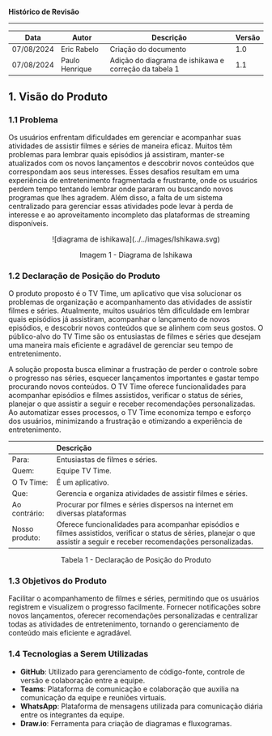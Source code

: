 ﻿**Histórico de Revisão**

---
| Data       | Autor         | Descrição                         | Versão  |
|------------|---------------|-----------------------------------|---------|
| 07/08/2024 | Eric Rabelo | Criação do documento | 1.0 |
| 07/08/2024 | Paulo Henrique | Adição do diagrama de ishikawa e correção da tabela 1 | 1.1 |

## 1. **Visão do Produto**

### 1.1 **Problema**

Os usuários enfrentam dificuldades em gerenciar e acompanhar suas atividades de assistir filmes e séries de maneira eficaz. Muitos têm problemas para lembrar quais episódios já assistiram, manter-se atualizados com os novos lançamentos e descobrir novos conteúdos que correspondam aos seus interesses. Esses desafios resultam em uma experiência de entretenimento fragmentada e frustrante, onde os usuários perdem tempo tentando lembrar onde pararam ou buscando novos programas que lhes agradem. Além disso, a falta de um sistema centralizado para gerenciar essas atividades pode levar à perda de interesse e ao aproveitamento incompleto das plataformas de streaming disponíveis.

<center>
![diagrama de ishikawa](../../images/Ishikawa.svg)
</center>
<p align="center"> Imagem 1 - Diagrama de Ishikawa </p>


### 1.2 **Declaração de Posição do Produto**

O produto proposto é o TV Time, um aplicativo que visa solucionar os problemas de organização e acompanhamento das atividades de assistir filmes e séries. Atualmente, muitos usuários têm dificuldade em lembrar quais episódios já assistiram, acompanhar o lançamento de novos episódios, e descobrir novos conteúdos que se alinhem com seus gostos. O público-alvo do TV Time são os entusiastas de filmes e séries que desejam uma maneira mais eficiente e agradável de gerenciar seu tempo de entretenimento.

A solução proposta busca eliminar a frustração de perder o controle sobre o progresso nas séries, esquecer lançamentos importantes e gastar tempo procurando novos conteúdos. O TV Time oferece funcionalidades para acompanhar episódios e filmes assistidos, verificar o status de séries, planejar o que assistir a seguir e receber recomendações personalizadas. Ao automatizar esses processos, o TV Time economiza tempo e esforço dos usuários, minimizando a frustração e otimizando a experiência de entretenimento.

| |Descrição                                                                                                                                                                    |
| -------------- | :-------------------------------------------------------------------------------------------------------------------------------------------------------------------------------- |
| Para:    | Entusiastas de filmes e séries.                                                                                                                                                      |
| Quem:          | Equipe TV Time.                                                                                                                                                               |
| O Tv Time:    | É um aplicativo.                                                                                                                                           |
| Que:           | Gerencia e organiza atividades de assistir filmes e séries.                                                                                                                              |
| Ao contrário:  | Procurar por filmes e séries dispersos na internet em diversas plataformas                                                                                                           |
| Nosso produto: |  Oferece funcionalidades para acompanhar episódios e filmes assistidos, verificar o status de séries, planejar o que assistir a seguir e receber recomendações personalizadas. |

<p align="center">Tabela 1 - Declaração de Posição do Produto</p>

### 1.3 **Objetivos do Produto**

Facilitar o acompanhamento de filmes e séries, permitindo que os usuários registrem e visualizem o progresso facilmente. Fornecer notificações sobre novos lançamentos, oferecer recomendações personalizadas e centralizar todas as atividades de entretenimento, tornando o gerenciamento de conteúdo mais eficiente e agradável.

### 1.4 **Tecnologias a Serem Utilizadas**

- **GitHub**: Utilizado para gerenciamento de código-fonte, controle de versão e colaboração entre a equipe.
- **Teams**: Plataforma de comunicação e colaboração que auxilia na comunicação da equipe e reuniões virtuais.
- **WhatsApp**: Plataforma de mensagens utilizada para comunicação diária entre os integrantes da equipe.
- **Draw.io**: Ferramenta para criação de diagramas e fluxogramas.